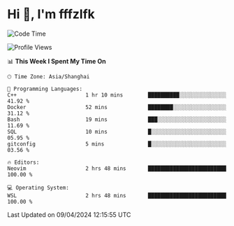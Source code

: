# Hi 👋, I'm fffzlfk

<!--START_SECTION:waka-->
![Code Time](http://img.shields.io/badge/Code%20Time-691%20hrs%2025%20mins-blue)

![Profile Views](http://img.shields.io/badge/Profile%20Views-0-blue)

📊 **This Week I Spent My Time On** 

```text
🕑︎ Time Zone: Asia/Shanghai

💬 Programming Languages: 
C++                      1 hr 10 mins        ██████████░░░░░░░░░░░░░░░   41.92 % 
Docker                   52 mins             ████████░░░░░░░░░░░░░░░░░   31.12 % 
Bash                     19 mins             ███░░░░░░░░░░░░░░░░░░░░░░   11.69 % 
SQL                      10 mins             █░░░░░░░░░░░░░░░░░░░░░░░░   05.95 % 
gitconfig                5 mins              █░░░░░░░░░░░░░░░░░░░░░░░░   03.56 % 

🔥 Editors: 
Neovim                   2 hrs 48 mins       █████████████████████████   100.00 % 

💻 Operating System: 
WSL                      2 hrs 48 mins       █████████████████████████   100.00 % 
```


 Last Updated on 09/04/2024 12:15:55 UTC
<!--END_SECTION:waka-->
